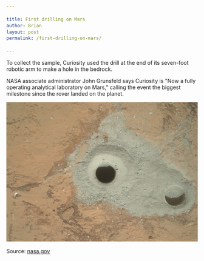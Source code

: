 ```yaml
---

title: First drilling on Mars
author: Brian
layout: post
permalink: /first-drilling-on-mars/

---
```

To collect the sample, Curiosity used the drill at the end of its seven-foot robotic arm to make a hole in the bedrock.

NASA associate administrator John Grunsfeld says Curiosity is "Now a fully operating analytical laboratory on Mars," calling the event the biggest milestone since the rover landed on the planet.

![first drilling on Mars](/images/mars/full/mars-drilling.jpg "Curiosity used the drill at the end of its seven-foot robotic arm to make a hole in the bedrock.")


Source: [nasa.gov](http://www.nasa.gov/mission_pages/msl/news/msl20130209.html)